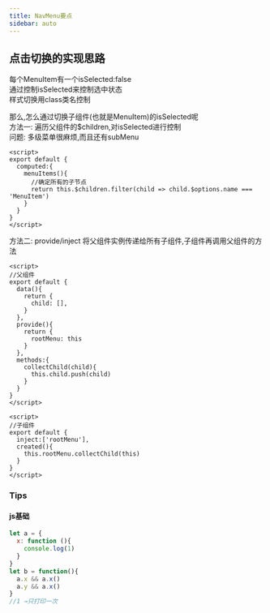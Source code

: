 ```yaml
---
title: NavMenu要点
sidebar: auto
---
```


## 点击切换的实现思路
每个MenuItem有一个isSelected:false  
通过控制isSelected来控制选中状态  
样式切换用class类名控制  

那么,怎么通过切换子组件(也就是MenuItem)的isSelected呢  
方法一: 遍历父组件的$children,对isSelected进行控制  
问题: 多级菜单很麻烦,而且还有subMenu

```vue
<script>
export default {
  computed:{
    menuItems(){
      //确定所有的子节点
      return this.$children.filter(child => child.$options.name === 'MenuItem')
    }
  }
}
</script>
```

方法二: provide/inject 将父组件实例传递给所有子组件,子组件再调用父组件的方法

```vue
<script>
//父组件
export default {
  data(){
    return {
      child: [],
    }
  },
  provide(){
    return {
      rootMenu: this
    }
  },
  methods:{
    collectChild(child){
      this.child.push(child)
    }
  }
}
</script>
```

```vue
<script>
//子组件
export default {
  inject:['rootMenu'],
  created(){
    this.rootMenu.collectChild(this)
  }
}
</script>
```









### Tips

#### js基础
```javascript
let a = {
  x: function (){
    console.log(1)
  }  
}
let b = function(){
  a.x && a.x()
  a.y && a.x()
}
//1 →只打印一次
```






